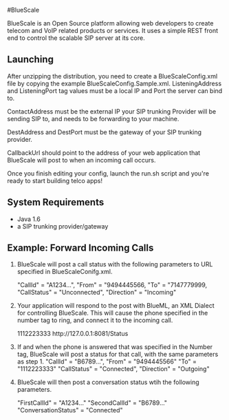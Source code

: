 #BlueScale

BlueScale is an Open Source platform allowing web developers to create telecom and VoIP related products or services.
It uses a simple REST front end to control the scalable SIP server at its core.  



## Launching

After unzipping the distribution, you need to create a BlueScaleConfig.xml file by copying the example BlueScaleConfig.Sample.xml. 
ListeningAddress and ListeningPort tag values must be a local IP and Port the server can bind to.

ContactAddress must be the external IP your SIP trunking Provider will be sending SIP to, and needs to be forwarding to your machine.

DestAddress and DestPort must be the gateway of your SIP trunking provider.

CallbackUrl should point to the address of your web application that BlueScale will post to when an incoming call occurs. 

Once you finish editing your config, launch the run.sh script and you're ready to start building telco apps!



## System Requirements

- Java 1.6 
- a SIP trunking provider/gateway


## Example: Forward Incoming Calls

1. BlueScale will post a call status with the following parameters to URL specified in BlueScaleConifg.xml.  

    "CallId" = "A1234...",
    "From"   = "9494445566,
    "To"     = "7147779999,
    "CallStatus" = "Unconnected",
    "Direction"  = "Incoming"

2. Your application will respond to the post with BlueML, an XML Dialect for controlling BlueScale.  This will cause the phone specified 
     in the number tag to ring, and connect it to the incoming call.  
    
    <Response>
        <Dial>
            <Number>1112223333</Number>
            <Action>http://127.0.0.1:8081/Status</Action>
        </Dial>
    </Response>

3. If and when the phone is answered that was specified in the Number tag, BlueScale will post a status for that call, with the same parameters as step 1.
    "CallId" = "B6789...",
    "From"   = "9494445566"
    "To"     = "1112223333"
    "CallStatus" = "Connected",
    "Direction"  = "Outgoing"


4. BlueScale will then post a conversation status wtih the following parameters.

    "FirstCallId"  = "A1234..."
    "SecondCallId" = "B6789..."
    "ConversationStatus" = "Connected"

